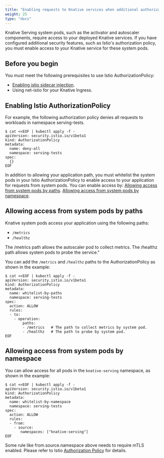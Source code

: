 ```yaml
---
title: "Enabling requests to Knative services when additional authorization policies are enabled"
weight: 25
type: "docs"
---
```


Knative Serving system pods, such as the activator and autoscaler components, require access to your deployed Knative services.
If you have configured additional security features, such as Istio's authorization policy, you must enable access to your Knative service for these system pods.

## Before you begin

You must meet the following prerequisites to use Istio AuthorizationPolicy:

- [Enabling istio sidecar injection](https://istio.io/latest/docs/setup/additional-setup/sidecar-injection/).
- Using net-istio for your Knative Ingress.

## Enabling Istio AuthorizationPolicy

For example, the following authorization policy denies all requests to workloads in namespace serving-tests.

```
$ cat <<EOF | kubectl apply -f -
apiVersion: security.istio.io/v1beta1
kind: AuthorizationPolicy
metadata:
  name: deny-all
  namespace: serving-tests
spec:
  {}
EOF
```

In addition to allowing your application path, you must whitelist the system pods in your Istio AuthorizationPolicy
to enable access to your application for requests from system pods.
You can enable access by:
[Allowing access from system pods by paths](#allow-access-from-system-pods-by-paths).
[Allowing access from system pods by namespace](#allow-access-from-system-pods-by-namespace).

## Allowing access from system pods by paths

Knative system pods access your application using the following paths:

- `/metrics`
- `/healthz`

The /metrics path allows the autoscaler pod to collect metrics.
The /healthz path allows system pods to probe the service."

You can add the `/metrics` and `/healthz` paths to the AuthorizationPolicy as shown in the example:

```
$ cat <<EOF | kubectl apply -f -
apiVersion: security.istio.io/v1beta1
kind: AuthorizationPolicy
metadata:
  name: whitelist-by-paths
  namespace: serving-tests
spec:
  action: ALLOW
  rules:
  - to:
    - operation:
        paths:
        - /metrics   # The path to collect metrics by system pod.
        - /healthz   # The path to probe by system pod.
EOF
```

## Allowing access from system pods by namespace

You can allow access for all pods in the `knative-serving` namespace, as shown in the example:

```
$ cat <<EOF | kubectl apply -f -
apiVersion: security.istio.io/v1beta1
kind: AuthorizationPolicy
metadata:
  name: whitelist-by-namespace
  namespace: serving-tests
spec:
  action: ALLOW
  rules:
  - from:
    - source:
       namespaces: ["knative-serving"]
EOF
```

Some rule like from.source.namespace above needs to require mTLS enabled.
Please refer to Istio [Authorization Policy](https://istio.io/latest/docs/reference/config/security/authorization-policy/) for details.
